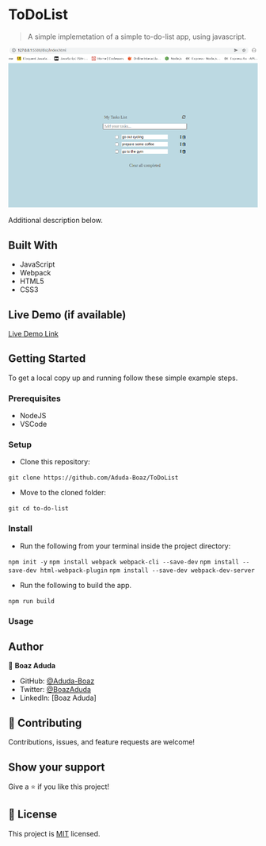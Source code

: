 # ToDoList

> A simple implemetation of a simple to-do-list app, using javascript.

![screenshot](./to-do-list.png)

Additional description below.

## Built With

- JavaScript
- Webpack
- HTML5
- CSS3

## Live Demo (if available)

[Live Demo Link](https://adudaboazto-do-list.netlify.app/)

## Getting Started

To get a local copy up and running follow these simple example steps.

### Prerequisites

- NodeJS
- VSCode

### Setup

- Clone this repository:

```git clone https://github.com/Aduda-Boaz/ToDoList```

- Move to the cloned folder:

```git cd to-do-list```

### Install

- Run the following from your terminal inside the project directory:

```npm init -y```
```npm install webpack webpack-cli --save-dev```
```npm install --save-dev html-webpack-plugin```
```npm install --save-dev webpack-dev-server```

- Run the following to build the app.

```npm run build```

### Usage

## Author

👤 **Boaz Aduda**

- GitHub: [@Aduda-Boaz](https://github.com/Aduda-Boaz)
- Twitter: [@BoazAduda](https://twitter.com/BoazAduda)
- LinkedIn: [Boaz Aduda]

## 🤝 Contributing

Contributions, issues, and feature requests are welcome!

## Show your support

Give a ⭐️ if you like this project!

## 📝 License

This project is [MIT](./MIT.md) licensed.
